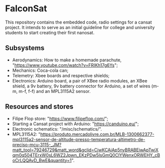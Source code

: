 FalconSat
===============
This repository contains the embedded code, radio settings for a cansat project. It intends to serve as an initial guideline for college and university students to start creating their first nanosat.

Subsystems
-----------
- Aerodynamics: How to make a homemade parachute, "https://www.youtube.com/watch?v=FRIKh17g6Ys";
- Mechanics: Coca-cola can;
- Telemetry: Xbee boards and respective shields;
- Electronics: Arduino board, a pair of XBee radio modules, an XBee shield, a 9v battery,
9v battery connector for Arduino, a set of wires (m-m, m-f, f-f) and an MPL3115A2 sensor.

Resources and stores
--------------------
- Filipe Flop store: "https://www.filipeflop.com/";
- Starting a Cansat project with Arduino: "https://canduino.eu/";
- Electronic schematics: "/misc/schematics/".
- MPL3115A2: "https://produto.mercadolivre.com.br/MLB-1300662377-mpl3115a2-sensor-de-altitude-presso-temperatura-altimetro-de-preciso-mcu-3115-_JM?matt_tool=79246729&matt_word&gclid=CjwKCAiAp5nyBRABEiwApTwjXqm0q504TErxW0sL6WZ2Jpwn_EKzPDw5IsGmQ0ClYWenxORWEHY_cBoCrLQQAvD_BwE&quantity=1".
